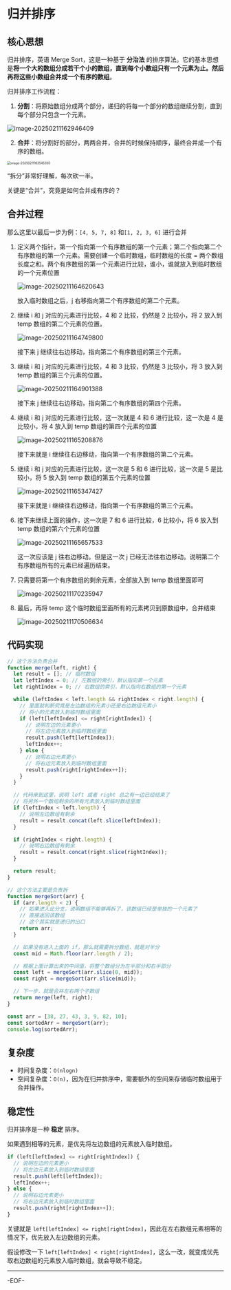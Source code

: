 # 归并排序

## 核心思想

归并排序，英语 Merge Sort，这是一种基于 **分治法** 的排序算法。它的基本思想是**将一个大的数组分成若干个小的数组，直到每个小数组只有一个元素为止。然后再将这些小数组合并成一个有序的数组**。

归并排序工作流程：

1. **分割**：将原始数组分成两个部分，递归的将每一个部分的数组继续分割，直到每个部分只包含一个元素。

![image-20250211162946409](https://xiejie-typora.oss-cn-chengdu.aliyuncs.com/2025-02-11-082946.png)

2. **合并**：将分割好的部分，两两合并，合并的时候保持顺序，最终合并成一个有序的数组。

<img src="https://xiejie-typora.oss-cn-chengdu.aliyuncs.com/2025-02-11-083546.png" alt="image-20250211163545350" style="zoom:50%;" />

“拆分”非常好理解，每次砍一半。

关键是“合并”，究竟是如何合并成有序的？



## 合并过程

那么这里以最后一步为例：`[4, 5, 7, 8]` 和`[1, 2, 3, 6]` 进行合并

1. 定义两个指针，第一个指向第一个有序数组的第一个元素；第二个指向第二个有序数组的第一个元素。需要创建一个临时数组，临时数组的长度 = 两个数组长度之和。两个有序数组的第一个元素进行比较，谁小，谁就放入到临时数组的一个元素位置

   ![image-20250211164620643](https://xiejie-typora.oss-cn-chengdu.aliyuncs.com/2025-02-11-084621.png)

   放入临时数组之后，j 右移指向第二个有序数组的第二个元素。

2. 继续 i 和 j 对应的元素进行比较，4 和 2 比较，仍然是 2 比较小，将 2 放入到 temp 数组的第二个元素的位置。

   ![image-20250211164749800](https://xiejie-typora.oss-cn-chengdu.aliyuncs.com/2025-02-11-084750.png)

   接下来 j 继续往右边移动，指向第二个有序数组的第三个元素。

3. 继续 i 和 j 对应的元素进行比较，4 和 3 比较，仍然是 3 比较小，将 3 放入到 temp 数组的第三个元素的位置。

   ![image-20250211164901388](https://xiejie-typora.oss-cn-chengdu.aliyuncs.com/2025-02-11-084901.png)

   接下来 j 继续往右边移动，指向第二个有序数组的第四个元素。

4. 继续 i 和 j 对应的元素进行比较，这一次就是 4 和 6 进行比较，这一次是 4 是比较小，将 4 放入到 temp 数组的第四个元素的位置

   ![image-20250211165208876](https://xiejie-typora.oss-cn-chengdu.aliyuncs.com/2025-02-11-085209.png)

   接下来就是 i 继续往右边移动，指向第一个有序数组的第二个元素。

5. 继续 i 和 j 对应的元素进行比较，这一次是 5 和 6 进行比较，这一次是 5 是比较小，将 5 放入到 temp 数组的第五个元素的位置

   ![image-20250211165347427](https://xiejie-typora.oss-cn-chengdu.aliyuncs.com/2025-02-11-085347.png)

   接下来就是 i 继续往右边移动，指向第一个有序数组的第三个元素。

6. 接下来继续上面的操作，这一次是 7 和 6 进行比较，6 比较小，将 6 放入到 temp 数组的第六个元素的位置

   ![image-20250211165657533](https://xiejie-typora.oss-cn-chengdu.aliyuncs.com/2025-02-11-085657.png)

   这一次应该是 j 往右边移动。但是这一次 j 已经无法往右边移动。说明第二个有序数组所有的元素已经遍历结束。

7. 只需要将第一个有序数组的剩余元素，全部放入到 temp 数组里面即可

   ![image-20250211170235947](https://xiejie-typora.oss-cn-chengdu.aliyuncs.com/2025-02-11-090236.png)

8. 最后，再将 temp 这个临时数组里面所有的元素拷贝到原数组中，合并结束

   ![image-20250211170506634](https://xiejie-typora.oss-cn-chengdu.aliyuncs.com/2025-02-11-090506.png)



## 代码实现

```js
// 这个方法负责合并
function merge(left, right) {
  let result = []; // 临时数组
  let leftIndex = 0; // 左数组的索引，默认指向第一个元素
  let rightIndex = 0; // 右数组的索引，默认指向右数组的第一个元素

  while (leftIndex < left.length && rightIndex < right.length) {
    // 里面就判断究竟是左边数组的元素小还是右边数组元素小
    // 将小的元素放入到临时数组里面
    if (left[leftIndex] <= right[rightIndex]) {
      // 说明左边的元素更小
      // 将左边元素放入到临时数组里面
      result.push(left[leftIndex]);
      leftIndex++;
    } else {
      // 说明右边元素更小
      // 将右边元素放入到临时数组里面
      result.push(right[rightIndex++]);
    }
  }

  // 代码来到这里，说明 left 或者 right 总之有一边已经结束了
  // 将另外一个数组剩余的所有元素放入到临时数组里面
  if (leftIndex < left.length) {
    // 说明左边数组有剩余
    result = result.concat(left.slice(leftIndex));
  }

  if (rightIndex < right.length) {
    // 说明右边数组有剩余
    result = result.concat(right.slice(rightIndex));
  }

  return result;
}

// 这个方法主要是负责拆
function mergeSort(arr) {
  if (arr.length < 2) {
    // 如果进入此分支，说明数组不能够再拆了，该数组已经是单独的一个元素了
    // 直接返回该数组
    // 这个其实就是递归的出口
    return arr;
  }

  // 如果没有进入上面的 if，那么就需要拆分数组，就是对半分
  const mid = Math.floor(arr.length / 2);

  // 根据上面计算出来的中间值，将整个数组分为左半部分和右半部分
  const left = mergeSort(arr.slice(0, mid));
  const right = mergeSort(arr.slice(mid));

  // 下一步，就是合并左右两个子数组
  return merge(left, right);
}

const arr = [38, 27, 43, 3, 9, 82, 10];
const sortedArr = mergeSort(arr);
console.log(sortedArr);
```



## 复杂度

- 时间复杂度：`O(nlogn)`
- 空间复杂度：`O(n)`，因为在归并排序中，需要额外的空间来存储临时数组用于合并操作。



## 稳定性

归并排序是一种 **稳定** 排序。

如果遇到相等的元素，是优先将左边数组的元素放入临时数组。

```js
if (left[leftIndex] <= right[rightIndex]) {
  // 说明左边的元素更小
  // 将左边元素放入到临时数组里面
  result.push(left[leftIndex]);
  leftIndex++;
} else {
  // 说明右边元素更小
  // 将右边元素放入到临时数组里面
  result.push(right[rightIndex++]);
}
```

关键就是 `left[leftIndex] <= right[rightIndex]`，因此在左右数组元素相等的情况下，优先放入左边数组的元素。

假设修改一下 `left[leftIndex] < right[rightIndex]`，这么一改，就变成优先取右边数组的元素放入临时数组，就会导致不稳定。

---

-EOF-
